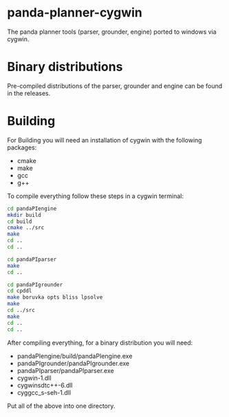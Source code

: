 # panda-planner-cygwin
The panda planner tools (parser, grounder, engine) ported to windows via cygwin.

# Binary distributions

Pre-compiled distributions of the parser, grounder and engine can be found in the releases.

# Building

For Building you will need an installation of cygwin with the following packages:

- cmake
- make
- gcc
- g++

To compile everything follow these steps in a cygwin terminal:

```bash
cd pandaPIengine
mkdir build
cd build
cmake ../src
make
cd ..
cd ..

cd pandaPIparser
make
cd ..

cd pandaPIgrounder
cd cpddl
make boruvka opts bliss lpsolve
make
cd ../src
make
cd ..
cd ..
```

After compiling everything, for a binary distribution you will need:

- pandaPIengine/build/pandaPIengine.exe
- pandaPIgrounder/pandaPIgrounder.exe
- pandaPIparser/pandaPIparser.exe
- cygwin-1.dll
- cygwinsdtc++-6.dll
- cyggcc_s-seh-1.dll

Put all of the above into one directory.
